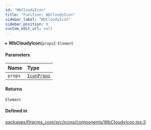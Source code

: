 ```yaml
---
id: "WbCloudyIcon"
title: "Function: WbCloudyIcon"
sidebar_label: "WbCloudyIcon"
sidebar_position: 0
custom_edit_url: null
---
```


▸ **WbCloudyIcon**(`props`): `Element`

#### Parameters

| Name | Type |
| :------ | :------ |
| `props` | [`IconProps`](../types/IconProps.md) |

#### Returns

`Element`

#### Defined in

[packages/firecms_core/src/icons/components/WbCloudyIcon.tsx:3](https://github.com/FireCMSco/firecms/blob/d45f3739/packages/firecms_core/src/icons/components/WbCloudyIcon.tsx#L3)

